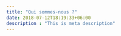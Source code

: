 ```yaml
---
title: "Qui sommes-nous ?"
date: 2018-07-12T18:19:33+06:00
description : "This is meta description"
---
```



